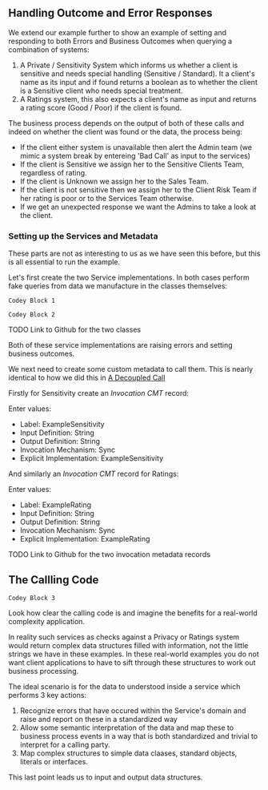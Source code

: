 ## Handling Outcome and Error Responses

We extend our example further to show an example of setting and responding to both Errors and Business Outcomes when querying a combination of systems: 

1. A Private / Sensitivity System which informs us whether a client is sensitive and needs special handling (Sensitive / Standard). It a client's name as its input and if found returns a boolean as to whether the client is a Sensitive client who needs special treatment. 
2. A Ratings system, this also expects a client's name as input and returns a rating score (Good / Poor) if the client is found.

The business process depends on the output of both of these calls and indeed on whether the client was found or the data, the process being:

* If the client either system is unavailable then alert the Admin team (we mimic a system break by entereing 'Bad Call' as input to the services)
* If the client is Sensitive we assign her to the Sensitive Clients Team, regardless of rating.
* If the client is Unknown we assign her to the Sales Team.
* If the client is not sensitive then we assign her to the Client Risk Team if her rating is poor or to the Services Team otherwise.
* If we get an unexpected response we want the Admins to take a look at the client.

### Setting up the Services and Metadata

These parts are not as interesting to us as we have seen this before, but this is all essential to run the example.

Let's first create the two Service implementations. In both cases perform fake queries from data we manufacture in the classes themselves:

```
Codey Block 1
```

```
Codey Block 2
```

TODO Link to Github for the two classes

Both of these service implementations are raising errors and setting business outcomes.

We next need to create some custom metadata to call them. This is nearly identical to how we did this in [A Decoupled Call](DecoupledMethod.md)

Firstly for Sensitivity create an *Invocation CMT* record:

Enter values:
* Label: ExampleSensitivity
* Input Definition: String
* Output Definition: String
* Invocation Mechanism: Sync
* Explicit Implementation: ExampleSensitivity

And similarly an *Invocation CMT* record for Ratings:

Enter values:
* Label: ExampleRating
* Input Definition: String
* Output Definition: String
* Invocation Mechanism: Sync
* Explicit Implementation: ExampleRating

TODO Link to Github for the two invocation metadata records


## The Callling Code

```
Codey Block 3
```


Look how clear the calling code is and imagine the benefits for a real-world complexity application.

In reality such services as checks against a Privacy or Ratings system would return complex data structures filled with information, not the little strings we have in these examples. In these real-world examples you do not want client applications to have to sift through these structures to work out business processing. 

The ideal scenario is for the data to understood inside a service which performs  3 key actions:

1. Recognize errors that have occured within the Service's domain and raise and report on these in a standardized way
2. Allow some semantic interpretation of the data and map these to business process events in a way that is both standardized and trivial to interpret for a calling party.
3. Map complex structures to simple data claases, standard objects, literals or interfaces.

This last point leads us to input and output data structures.

